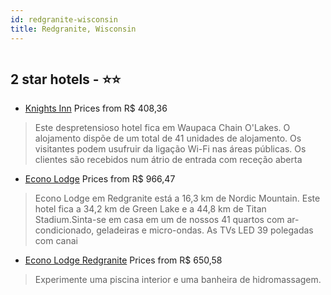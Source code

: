 ```yaml
---
id: redgranite-wisconsin
title: Redgranite, Wisconsin
---
```


<center><img src="https://photos.hotelbeds.com/giata/60/607849/607849a_hb_r_001.jpg" alt="" /></center>


##  2 star hotels - ⭐️⭐️

-    [Knights Inn](https://www.hurb.com/br/aud/https://www.hurb.com/br/hotels/redgranite/knights-inn-HT-SUEQ?cmp=18055) Prices from R$ 408,36
   > Este despretensioso hotel fica em Waupaca Chain O'Lakes. O alojamento dispõe de um total de 41 unidades de alojamento. Os visitantes podem usufruir da ligação Wi-Fi nas áreas públicas. Os clientes são recebidos num átrio de entrada com receção aberta
-    [Econo Lodge](https://www.hurb.com/br/aud/https://www.hurb.com/br/hotels/redgranite/econo-lodge-HT-JOHD?cmp=18055) Prices from R$ 966,47
   > Econo Lodge em Redgranite está a 16,3 km de Nordic Mountain.  Este hotel fica a 34,2 km de Green Lake e a 44,8 km de Titan Stadium.Sinta-se em casa em um de nossos 41 quartos com ar-condicionado, geladeiras e micro-ondas. As TVs LED 39 polegadas com canai
-    [Econo Lodge Redgranite](https://www.hurb.com/br/aud/https://www.hurb.com/br/hotels/redgranite/econo-lodge-redgranite-HT-IGC1?cmp=18055) Prices from R$ 650,58
   > Experimente uma piscina interior e uma banheira de hidromassagem.
